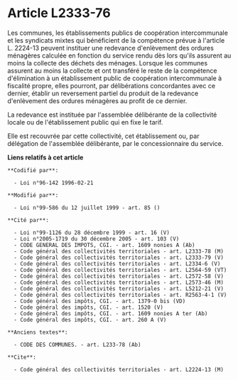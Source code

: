 # Article L2333-76

Les communes, les établissements publics de coopération intercommunale et les syndicats mixtes qui bénéficient de la
compétence prévue à l'article L. 2224-13 peuvent instituer une redevance d'enlèvement des ordures ménagères calculée en
fonction du service rendu dès lors qu'ils assurent au moins la collecte des déchets des ménages. Lorsque les communes
assurent au moins la collecte et ont transféré le reste de la compétence d'élimination à un établissement public de
coopération intercommunale à fiscalité propre, elles pourront, par délibérations concordantes avec ce dernier, établir un
reversement partiel du produit de la redevance d'enlèvement des ordures ménagères au profit de ce dernier.

La redevance est instituée par l'assemblée délibérante de la collectivité locale ou de l'établissement public qui en fixe le
tarif.

Elle est recouvrée par cette collectivité, cet établissement ou, par délégation de l'assemblée délibérante, par le
concessionnaire du service.

**Liens relatifs à cet article**

	**Codifié par**:

	  - Loi n°96-142 1996-02-21

	**Modifié par**:

	  - Loi n°99-586 du 12 juillet 1999 - art. 85 ()

	**Cité par**:

	  - Loi n°99-1126 du 28 décembre 1999 - art. 16 (V)
	  - Loi n°2005-1719 du 30 décembre 2005 - art. 103 (V)
	  - CODE GENERAL DES IMPOTS, CGI. - art. 1609 nonies A (Ab)
	  - Code général des collectivités territoriales - art. L2333-78 (M)
	  - Code général des collectivités territoriales - art. L2333-79 (V)
	  - Code général des collectivités territoriales - art. L2334-6 (V)
	  - Code général des collectivités territoriales - art. L2564-59 (VT)
	  - Code général des collectivités territoriales - art. L2572-58 (V)
	  - Code général des collectivités territoriales - art. L2573-46 (M)
	  - Code général des collectivités territoriales - art. L5212-21 (V)
	  - Code général des collectivités territoriales - art. R2563-4-1 (V)
	  - Code général des impôts, CGI. - art. 1379-0 bis (VD)
	  - Code général des impôts, CGI. - art. 1520 (V)
	  - Code général des impôts, CGI. - art. 1609 nonies A ter (Ab)
	  - Code général des impôts, CGI. - art. 260 A (V)

	**Anciens textes**:

	  - CODE DES COMMUNES. - art. L233-78 (Ab)

	**Cite**:

	  - Code général des collectivités territoriales - art. L2224-13 (M)
